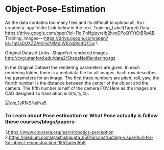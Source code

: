 # Object-Pose-Estimation
As the data contatins too many files and its difficult to upload all, So i created a .npy folder.Link below in the text.
Training_Label(Target) Data----https://drive.google.com/open?id=11oIPnNgjuyreib2hvoDPoQYYtOtBRpAB \
Training_Images---https://drive.google.com/open?id=1gOaDUXZZAKImdNlMdjWtj3cjj9o4Q1Cw \


Original Dataset Links-
ShapeNet rendered images http://cvgl.stanford.edu/data2/ShapeNetRendering.tgz

In the Original Dataset the rendering parameters are given. In each rendering folder, there is a metadata file for all images. Each row describes the parameters for an image. The first three numbers are pitch, roll, yaw, the fourth number is the distance between the center of the object and the camera. The fifth number is half of the camera FOV.Here as the images are CAD designed so translation is 0(tx,ty,tz).


![oie_1yR1kSNeiNa5](https://user-images.githubusercontent.com/40520042/64719962-fe911b80-d4e6-11e9-88c0-6b941905de53.png)

### To Learn about Pose estimation or What Pose actually is follow these courses/blogs/papers-
1.https://www.coursera.org/learn/robotics-perception<br>
2.https://medium.com/@ashishgupta_65016/constructing-visual-hull-for-3d-object-reconstruction-1552aded5b8<br>

